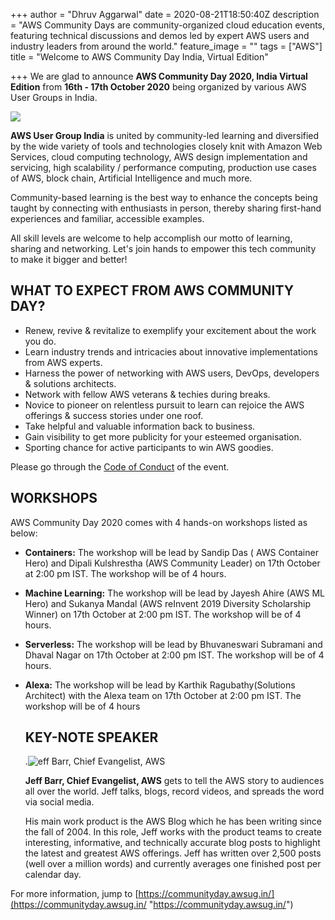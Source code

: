 +++
author = "Dhruv Aggarwal"
date = 2020-08-21T18:50:40Z
description = "AWS Community Days are community-organized cloud education events, featuring technical discussions and demos led by expert AWS users and industry leaders from around the world."
feature_image = ""
tags = ["AWS"]
title = "Welcome to AWS Community Day India, Virtual Edition"

+++
We are glad to announce **AWS Community Day 2020, India Virtual Edition** from **16th - 17th October 2020** being organized by various AWS User Groups in India.

![](/images/ug-logo-for-profile-pic-dark.png)

**AWS User Group India** is united by community-led learning and diversified by the wide variety of tools and technologies closely knit with Amazon Web Services, cloud computing technology, AWS design implementation and servicing, high scalability / performance computing, production use cases of AWS, block chain, Artificial Intelligence and much more.

Community-based learning is the best way to enhance the concepts being taught by connecting with enthusiasts in person, thereby sharing first-hand experiences and familiar, accessible examples.

All skill levels are welcome to help accomplish our motto of learning, sharing and networking. Let's join hands to empower this tech community to make it bigger and better!

## **WHAT TO EXPECT FROM AWS COMMUNITY DAY?**

* Renew, revive & revitalize to exemplify your excitement about the work you do.
* Learn industry trends and intricacies about innovative implementations from AWS experts.
* Harness the power of networking with AWS users, DevOps, developers & solutions architects.
* Network with fellow AWS veterans & techies during breaks.
* Novice to pioneer on relentless pursuit to learn can rejoice the AWS offerings & success stories under one roof.
* Take helpful and valuable information back to business.
* Gain visibility to get more publicity for your esteemed organisation.
* Sporting chance for active participants to win AWS goodies.

Please go through the [Code of Conduct](https://communityday.awsug.in/code-of-conduct.html) of the event.

## **WORKSHOPS**

AWS Community Day 2020 comes with 4 hands-on workshops listed as below:

* **Containers:** The workshop will be lead by Sandip Das ( AWS Container Hero) and Dipali Kulshrestha (AWS Community Leader) on 17th October at 2:00 pm IST. The workshop will be of 4 hours.
* **Machine Learning:** The workshop will be lead by Jayesh Ahire (AWS ML Hero) and Sukanya Mandal (AWS reInvent 2019 Diversity Scholarship Winner) on 17th October at 2:00 pm IST. The workshop will be of 4 hours.
* **Serverless:** The workshop will be lead by Bhuvaneswari Subramani and Dhaval Nagar on 17th October at 2:00 pm IST. The workshop will be of 4 hours.
* **Alexa:** The workshop will be lead by Karthik Ragubathy(Solutions Architect) with the Alexa team on 17th October at 2:00 pm IST. The workshop will be of 4 hours

  ## **KEY-NOTE SPEAKER**

  .![](/images/jeffbarr.jpg "eff Barr, Chief Evangelist, AWS")

  **Jeff Barr, Chief Evangelist, AWS** gets to tell the AWS story to audiences all over the world. Jeff talks, blogs, record videos, and spreads the word via social media.  
    
  His main work product is the AWS Blog which he has been writing since the fall of 2004. In this role, Jeff works with the product teams to create interesting, informative, and technically accurate blog posts to highlight the latest and greatest AWS offerings. Jeff has written over 2,500 posts (well over a million words) and currently averages one finished post per calendar day.

For more information, jump to [https://communityday.awsug.in/](https://communityday.awsug.in/ "https://communityday.awsug.in/")